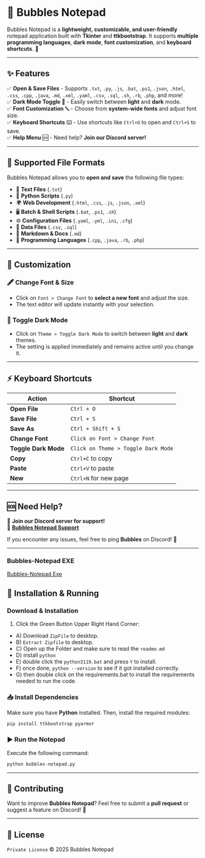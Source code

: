 # 📜 Bubbles Notepad

Bubbles Notepad is a **lightweight, customizable, and user-friendly** notepad application built with **Tkinter** and **ttkbootstrap**. It supports **multiple programming languages**, **dark mode**, **font customization**, and **keyboard shortcuts**. 🎉

---

## ✨ Features

✅ **Open & Save Files** - Supports `.txt`, `.py`, `.js`, `.bat`, `.ps1`, `.json`, `.html`, `.css`, `.cpp`, `.java`, `.md`, `.xml`, `.yaml`, `.csv`, `.sql`, `.sh`, `.rb`, `.php`, and more!\
✅ **Dark Mode Toggle** 🌙 - Easily switch between **light** and **dark** mode.\
✅ **Font Customization** 🔤 - Choose from **system-wide fonts** and adjust font size.\
✅ **Keyboard Shortcuts** ⌨️ - Use shortcuts like `Ctrl+O` to open and `Ctrl+S` to save.\
✅ **Help Menu** 🆘 - Need help? **Join our Discord server!**

---

## 📂 Supported File Formats

Bubbles Notepad allows you to **open and save** the following file types:

- 📝 **Text Files** (`.txt`)
- 🐍 **Python Scripts** (`.py`)
- 🌍 **Web Development** (`.html`, `.css`, `.js`, `.json`, `.xml`)
- 🖥️ **Batch & Shell Scripts** (`.bat`, `.ps1`, `.sh`)
- ⚙️ **Configuration Files** (`.yaml`, `.yml`, `.ini`, `.cfg`)
- 🔢 **Data Files** (`.csv`, `.sql`)
- 📜 **Markdown & Docs** (`.md`)
- 📌 **Programming Languages** (`.cpp`, `.java`, `.rb`, `.php`)

---

## 🎨 Customization

### 🖋 Change Font & Size

- Click on `Font > Change Font` to **select a new font** and adjust the size.
- The text editor will update instantly with your selection.

### 🌙 Toggle Dark Mode

- Click on `Theme > Toggle Dark Mode` to switch between **light** and **dark** themes.
- The setting is applied immediately and remains active until you change it.

---

## ⚡ Keyboard Shortcuts

| Action               | Shortcut                            |
| -------------------- | ----------------------------------- |
| **Open File**        | `Ctrl + O`                          |
| **Save File**        | `Ctrl + S`                          |
| **Save As**          | `Ctrl + Shift + S`                  |
| **Change Font**      | `Click on Font > Change Font`       |
| **Toggle Dark Mode** | `Click on Theme > Toggle Dark Mode` |
| **Copy**             | `Ctrl+C` to copy                    |
| **Paste**            | `Ctrl+V` to paste                   |
| **New**             | `Ctrl+N` for new page           |

---

## 🆘 Need Help?

💬 **Join our Discord server for support!**\
🔗 **[Bubbles Notepad Support](https://discord.gg/SjtnTNjzp3)**

If you encounter any issues, feel free to ping **Bubbles** on Discord! 🚀

---
### Bubbles-Notepad EXE
[Bubbles-Notepad Exe](https://github.com/KernFerm/bubbles-notepad/releases/tag/Bubbles-Notepad-exe)

## 🔧 Installation & Running

### Download & Installation

1. Click the Green Button Upper Right Hand Corner:
- A) Download `ZipFile` to desktop.
- B) `Extract Zipfile` to desktop.
- C) Open up the Folder and make sure to read the `readme.md`
- D) install `python`
- E) double click the `python3119.bat` and press `Y` to install.
- F) once done, `python --version` to see if it got installed correctly.
- G) then double click on the requirements.bat to install the requirements needed to run the code.

### 📥 Install Dependencies

Make sure you have **Python** installed. Then, install the required modules:

```bash
pip install ttkbootstrap pyarmor
```

### ▶️ Run the Notepad

Execute the following command:

```bash
python bubbles-notepad.py
```

---

## 🤝 Contributing

Want to improve **Bubbles Notepad**? Feel free to submit a **pull request** or suggest a feature on Discord! 🚀

---

## 📜 License

`Private License` © 2025 Bubbles Notepad
